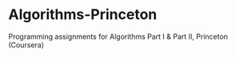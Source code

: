 # Algorithms-Princeton
Programming assignments for Algorithms Part I &amp; Part II, Princeton (Coursera)

